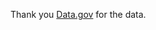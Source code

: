 Thank you [Data.gov](https://catalog.data.gov/dataset/electric-vehicle-population-data) for the data.
